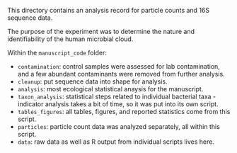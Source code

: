 This directory contains an analysis record for particle counts and 16S
sequence data.

The purpose of the experiment was to determine the nature and
identifiability of the human microbial cloud.

Within the `manuscript_code` folder:

* `contamination`: control samples were assessed for lab contamination,
and a few abundant contaminants were removed from further analysis.
* `cleanup`: put sequence data into shape for analysis.
* `analysis`: most ecological statistical anaysis for the manuscript.
* `taxon_analysis`: statistical steps related to individual bacterial
taxa - indicator analysis takes a bit of time, so it was put into its
own script.
* `tables_figures`: all tables, figures, and reported statistics come
from this script.
* `particles`: particle count data was analyzed separately, all within
this script.
* `data`: raw data as well as R output from individual scripts lives
here.